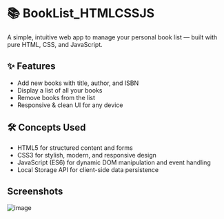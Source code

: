 # 📚 BookList_HTMLCSSJS
A simple, intuitive web app to manage your personal book list — built with pure HTML, CSS, and JavaScript.

## ✨ Features
- Add new books with title, author, and ISBN
- Display a list of all your books
- Remove books from the list
- Responsive & clean UI for any device

## 🛠️ Concepts Used
- HTML5 for structured content and forms
- CSS3 for stylish, modern, and responsive design
- JavaScript (ES6) for dynamic DOM manipulation and event handling
- Local Storage API for client-side data persistence

## Screenshots
![image](https://github.com/user-attachments/assets/7643d33a-a62a-42a8-bfce-886e649a79b6)


